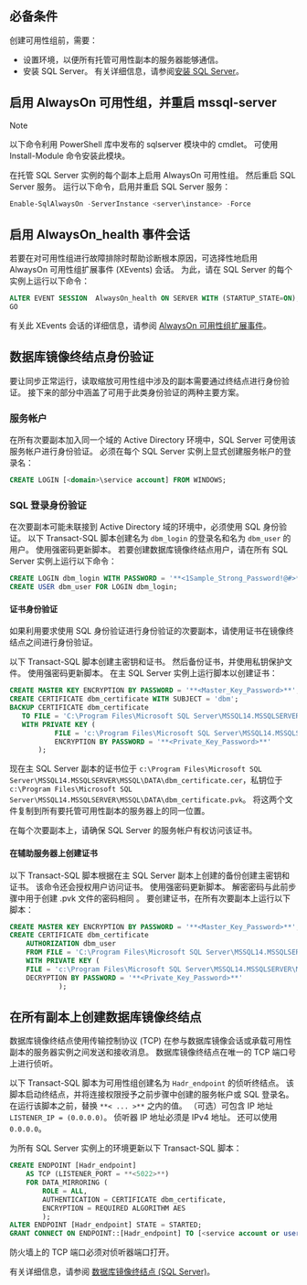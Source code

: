 ## <a name="prerequisites"></a>必备条件

创建可用性组前，需要：

- 设置环境，以便所有托管可用性副本的服务器能够通信。
- 安装 SQL Server。 有关详细信息，请参阅[安装 SQL Server](../database-engine/install-windows/install-sql-server.md)。

## <a name="enable-always-on-availability-groups-and-restart-mssql-server"></a>启用 AlwaysOn 可用性组，并重启 mssql-server

>[!NOTE]
>以下命令利用 PowerShell 库中发布的 sqlserver 模块中的 cmdlet。 可使用 Install-Module 命令安装此模块。

在托管 SQL Server 实例的每个副本上启用 AlwaysOn 可用性组。 然后重启 SQL Server 服务。 运行以下命令，启用并重启 SQL Server 服务：

```powershell
Enable-SqlAlwaysOn -ServerInstance <server\instance> -Force
```

## <a name="enable-an-alwayson_health-event-session"></a>启用 AlwaysOn_health 事件会话

 若要在对可用性组进行故障排除时帮助诊断根本原因，可选择性地启用 AlwaysOn 可用性组扩展事件 (XEvents) 会话。 为此，请在 SQL Server 的每个实例上运行以下命令：

```sql
ALTER EVENT SESSION  AlwaysOn_health ON SERVER WITH (STARTUP_STATE=ON);
GO
```

有关此 XEvents 会话的详细信息，请参阅 [AlwaysOn 可用性组扩展事件](../database-engine/availability-groups/windows/always-on-extended-events.md)。

## <a name="database-mirroring-endpoint-authentication"></a>数据库镜像终结点身份验证

要让同步正常运行，读取缩放可用性组中涉及的副本需要通过终结点进行身份验证。 接下来的部分中涵盖了可用于此类身份验证的两种主要方案。

### <a name="service-account"></a>服务帐户

在所有次要副本加入同一个域的 Active Directory 环境中，SQL Server 可使用该服务帐户进行身份验证。 必须在每个 SQL Server 实例上显式创建服务帐户的登录名：

```sql
CREATE LOGIN [<domain>\service account] FROM WINDOWS;
```

### <a name="sql-login-authentication"></a>SQL 登录身份验证

在次要副本可能未联接到 Active Directory 域的环境中，必须使用 SQL 身份验证。 以下 Transact-SQL 脚本创建名为 `dbm_login` 的登录名和名为 `dbm_user` 的用户。 使用强密码更新脚本。 若要创建数据库镜像终结点用户，请在所有 SQL Server 实例上运行以下命令：

```sql
CREATE LOGIN dbm_login WITH PASSWORD = '**<1Sample_Strong_Password!@#>**';
CREATE USER dbm_user FOR LOGIN dbm_login;
```

#### <a name="certificate-authentication"></a>证书身份验证

如果利用要求使用 SQL 身份验证进行身份验证的次要副本，请使用证书在镜像终结点之间进行身份验证。

以下 Transact-SQL 脚本创建主密钥和证书。 然后备份证书，并使用私钥保护文件。 使用强密码更新脚本。 在主 SQL Server 实例上运行脚本以创建证书：

```sql
CREATE MASTER KEY ENCRYPTION BY PASSWORD = '**<Master_Key_Password>**';
CREATE CERTIFICATE dbm_certificate WITH SUBJECT = 'dbm';
BACKUP CERTIFICATE dbm_certificate
   TO FILE = 'C:\Program Files\Microsoft SQL Server\MSSQL14.MSSQLSERVER\MSSQL\DATA\dbm_certificate.cer'
   WITH PRIVATE KEY (
           FILE = 'c:\Program Files\Microsoft SQL Server\MSSQL14.MSSQLSERVER\MSSQL\DATA\dbm_certificate.pvk',
           ENCRYPTION BY PASSWORD = '**<Private_Key_Password>**'
       );
```

现在主 SQL Server 副本的证书位于 `c:\Program Files\Microsoft SQL Server\MSSQL14.MSSQLSERVER\MSSQL\DATA\dbm_certificate.cer`，私钥位于 `c:\Program Files\Microsoft SQL Server\MSSQL14.MSSQLSERVER\MSSQL\DATA\dbm_certificate.pvk`。 将这两个文件复制到所有要托管可用性副本的服务器上的同一位置。

在每个次要副本上，请确保 SQL Server 的服务帐户有权访问该证书。

#### <a name="create-the-certificate-on-secondary-servers"></a>在辅助服务器上创建证书

以下 Transact-SQL 脚本根据在主 SQL Server 副本上创建的备份创建主密钥和证书。 该命令还会授权用户访问证书。 使用强密码更新脚本。 解密密码与此前步骤中用于创建 .pvk 文件的密码相同  。 要创建证书，在所有次要副本上运行以下脚本：

```sql
CREATE MASTER KEY ENCRYPTION BY PASSWORD = '**<Master_Key_Password>**';
CREATE CERTIFICATE dbm_certificate
    AUTHORIZATION dbm_user
    FROM FILE = 'C:\Program Files\Microsoft SQL Server\MSSQL14.MSSQLSERVER\MSSQL\DATA\dbm_certificate.cer'
    WITH PRIVATE KEY (
    FILE = 'c:\Program Files\Microsoft SQL Server\MSSQL14.MSSQLSERVER\MSSQL\DATA\dbm_certificate.pvk',
    DECRYPTION BY PASSWORD = '**<Private_Key_Password>**'
            );
```

## <a name="create-database-mirroring-endpoints-on-all-replicas"></a>在所有副本上创建数据库镜像终结点

数据库镜像终结点使用传输控制协议 (TCP) 在参与数据库镜像会话或承载可用性副本的服务器实例之间发送和接收消息。 数据库镜像终结点在唯一的 TCP 端口号上进行侦听。

以下 Transact-SQL 脚本为可用性组创建名为 `Hadr_endpoint` 的侦听终结点。 该脚本启动终结点，并将连接权限授予之前步骤中创建的服务帐户或 SQL 登录名。 在运行该脚本之前，替换 `**< ... >**` 之内的值。 （可选）可包含 IP 地址 `LISTENER_IP = (0.0.0.0)`。 侦听器 IP 地址必须是 IPv4 地址。 还可以使用 `0.0.0.0`。

为所有 SQL Server 实例上的环境更新以下 Transact-SQL 脚本：

```SQL
CREATE ENDPOINT [Hadr_endpoint]
    AS TCP (LISTENER_PORT = **<5022>**)
    FOR DATA_MIRRORING (
        ROLE = ALL,
        AUTHENTICATION = CERTIFICATE dbm_certificate,
        ENCRYPTION = REQUIRED ALGORITHM AES
        );
ALTER ENDPOINT [Hadr_endpoint] STATE = STARTED;
GRANT CONNECT ON ENDPOINT::[Hadr_endpoint] TO [<service account or user>];
```

防火墙上的 TCP 端口必须对侦听器端口打开。

有关详细信息，请参阅 [数据库镜像终结点 (SQL Server)](../database-engine/database-mirroring/the-database-mirroring-endpoint-sql-server.md?view=sql-server-2017)。